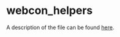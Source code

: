 # webcon_helpers
A description of the file can be found [here](https://daniels-notes.de/posts/2021/little-excel-helpers).